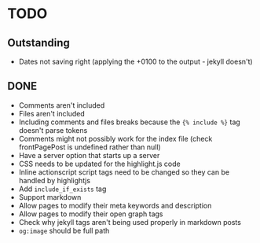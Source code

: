 # TODO

## Outstanding

* Dates not saving right (applying the +0100 to the output - jekyll doesn't)

## DONE

* Comments aren't included
* Files aren't included
* Including comments and files breaks because the `{% include %}` tag doesn't parse tokens
* Comments might not possibly work for the index file (check frontPagePost is undefined rather than null)
* Have a server option that starts up a server
* CSS needs to be updated for the highlight.js code
* Inline actionscript script tags need to be changed so they can be handled by highlightjs
* Add `include_if_exists` tag
* Support markdown
* Allow pages to modify their meta keywords and description
* Allow pages to modify their open graph tags
* Check why jekyll tags aren't being used properly in markdown posts
* `og:image` should be full path

